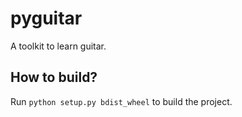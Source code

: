 # pyguitar
A toolkit to learn guitar.  

## How to build?
Run `python setup.py bdist_wheel` to build the project.  

